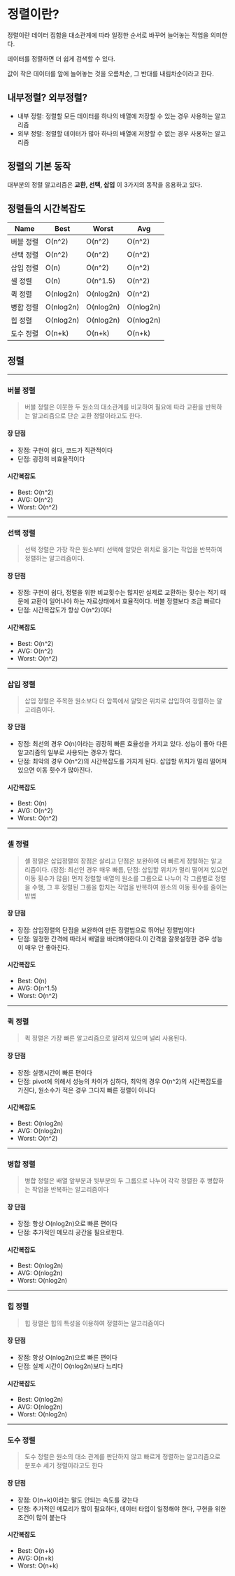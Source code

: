 # 정렬이란? 

정렬이란 데이터 집합을 대소관계에 따라 일정한 순서로 바꾸어 늘어놓는 작업을 의미한다.

데이터를 정렬하면 더 쉽게 검색할 수 있다.

값이 작은 데이터를 앞에 늘어놓는 것을 오름차순, 그 반대를 내림차순이라고 한다.

## 내부정렬? 외부정렬?

* 내부 정렬: 정렬할 모든 데이터를 하나의 배열에 저장할 수 있는 경우 사용하는 알고리즘
* 외부 정렬: 정렬할 데이터가 많아 하나의 배열에 저장할 수 없는 경우 사용하는 알고리즘

## 정렬의 기본 동작 
대부분의 정렬 알고리즘은 **교환, 선택, 삽입** 이 3가지의 동작을 응용하고 있다.

## 정렬들의 시간복잡도
|Name|Best|Worst|Avg|
|------|---|---|---|
|버블 정렬|O(n^2)|O(n^2)|O(n^2)|
|선택 정렬|O(n^2)|O(n^2)|O(n^2)|
|삽입 정렬|O(n)|O(n^2)|O(n^2)|
|셸 정렬|O(n)|O(n^1.5)|O(n^2)|
|퀵 정렬|O(nlog2n)|O(nlog2n)|O(n^2)|
|병합 정렬|O(nlog2n)|O(nlog2n)|O(nlog2n)|
|힙 정렬|O(nlog2n)|O(nlog2n)|O(nlog2n)|
|도수 정렬|O(n+k)|O(n+k)|O(n+k)|



## 정렬

---

### 버블 정렬
> 버블 정렬은 이웃한 두 원소의 대소관계를 비교하여 필요에 따라 교환을 반복하는 알고리즘으로 단순 교환 정렬이라고도 한다.

#### 장 단점
* 장점: 구현이 쉽다, 코드가 직관적이다
* 단점: 굉장히 비효율적이다

#### 시간복잡도 
* Best: O(n^2)
* AVG: O(n^2)
* Worst: O(n^2)

--- 

### 선택 정렬
> 선택 정렬은 가장 작은 원소부터 선택해 알맞은 위치로 옮기는 작업을 반복하여 정렬하는 알고리즘이다. 

#### 장 단점
* 장점: 구현이 쉽다, 정렬을 위한 비교횟수는 많지만 실제로 교환하는 횟수는 적기 때문에 교환이 일어나야 하는 자료상태에서 효율적이다. 버블 정렬보다 조금 빠르다
* 단점: 시간복잡도가 항상 O(n^2)이다

#### 시간복잡도 
* Best: O(n^2)
* AVG: O(n^2)
* Worst: O(n^2)

---

### 삽입 정렬
> 삽입 정렬은 주목한 원소보다 더 앞쪽에서 알맞은 위치로 삽입하여 정렬하는 알고리즘이다. 

#### 장 단점
* 장점: 최선의 경우 O(n)이라는 굉장히 빠른 효율성을 가지고 있다. 성능이 좋아 다른 알고리즘의 일부로 사용되는 경우가 많다.
* 단점: 최악의 경우 O(n^2)의 시간복잡도를 가지게 된다. 삽입할 위치가 멀리 떨어져 있으면 이동 횟수가 많아진다.

#### 시간복잡도 
* Best: O(n)
* AVG: O(n^2)
* Worst: O(n^2)

---

### 셸 정렬
> 셸 정렬은 삽입정렬의 장점은 살리고 단점은 보완하여 더 빠르게 정렬하는 알고리즘이다.
> (장점: 최선인 경우 매우 빠름, 단점: 삽입할 위치가 멀리 떨어져 있으면 이동 횟수가 많음)
> 먼저 정렬할 배열의 원소를 그룹으로 나누어 각 그룹별로 정렬을 수행, 그 후 정렬된 그룹을 합치는 작업을 반복하여 원소의 이동 횟수를 줄이는 방법

#### 장 단점
* 장점: 삽입정렬의 단점을 보완하여 만든 정렬법으로 뛰어난 정렬법이다
* 단점: 일정한 간격에 따라서 배열을 바라봐야한다.이 간격을 잘못설정한 경우 성능이 매우 안 좋아진다.

#### 시간복잡도 
* Best: O(n)
* AVG: O(n^1.5)
* Worst: O(n^2)

---

### 퀵 정렬
>퀵 정렬은 가장 빠른 알고리즘으로 알려져 있으며 널리 사용된다.

#### 장 단점
* 장점: 실행시간이 빠른 편이다
* 단점: pivot에 의해서 성능의 차이가 심하다, 최악의 경우 O(n^2)의 시간복잡도를 가진다, 원소수가 적은 경우 그다지 빠른 정렬이 아니다

#### 시간복잡도 
* Best: O(nlog2n)
* AVG: O(nlog2n)
* Worst: O(n^2)

---

### 병합 정렬
>병합 정렬은 배열 앞부분과 뒷부분의 두 그룹으로 나누어 각각 정렬한 후 병합하는 작업을 반복하는 알고리즘이다

#### 장 단점
* 장점: 항상 O(nlog2n)으로 빠른 편이다
* 단점: 추가적인 메모리 공간을 필요로한다.

#### 시간복잡도 
* Best: O(nlog2n)
* AVG: O(nlog2n)
* Worst: O(nlog2n)

---

### 힙 정렬
>힙 정렬은 힙의 특성을 이용하여 정렬하는 알고리즘이다

#### 장 단점
* 장점: 항상 O(nlog2n)으로 빠른 편이다
* 단점: 실제 시간이 O(nlog2n)보다 느리다

#### 시간복잡도 
* Best: O(nlog2n)
* AVG: O(nlog2n)
* Worst: O(nlog2n)

---

### 도수 정렬
>도수 정렬은 원소의 대소 관계를 판단하지 않고 빠르게 정렬하는 알고리즘으로 분포수 세기 정렬이라고도 한다

#### 장 단점
* 장점: O(n+k)이라는 말도 안되는 속도를 갖는다
* 단점: 추가적인 메모리가 많이 필요하다, 데이터 타입이 일정해야 한다, 구현을 위한 조건이 많이 붙는다

#### 시간복잡도 
* Best: O(n+k)
* AVG: O(n+k)
* Worst: O(n+k)

